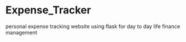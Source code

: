 # Expense_Tracker
personal expense tracking website using flask for day to day life finance management
